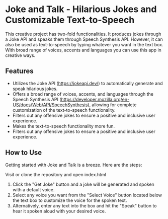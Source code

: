 # Joke and Talk - Hilarious Jokes and Customizable Text-to-Speech
This creative project has two-fold functionalities. It produces jokes through a Joke API and speaks them through Speech Synthesis API. However, it can also be used as text-to-speech by typing whatever you want in the text box. With broad range of voices, accents and languages you can use this app in creative ways.

## Features 
- Utilizes the Joke API (https://jokeapi.dev/) to automatically generate and speak hilarious jokes.
- Offers a broad range of voices, accents, and languages through the Speech Synthesis API (https://developer.mozilla.org/en-US/docs/Web/API/SpeechSynthesis), allowing for complete customization of the text-to-speech functionality.
- Filters out any offensive jokes to ensure a positive and inclusive user experience. 
- Makes the text-to-speech functionality more fun. 
- Filters out any offensive jokes to ensure a positive and inclusive user experience.

## How to Use 

Getting started with Joke and Talk is a breeze. Here are the steps: 

Visit or clone the repository and open index.html 

1. Click the "Get Joke" button and a joke will be generated and spoken with a default voice. 
2. Select any voice you want from the "Select Voice" button located below the text box to customize the voice for the spoken text. 
3. Alternatively, enter any text into the box and hit the "Speak" button to hear it spoken aloud with your desired voice. 
